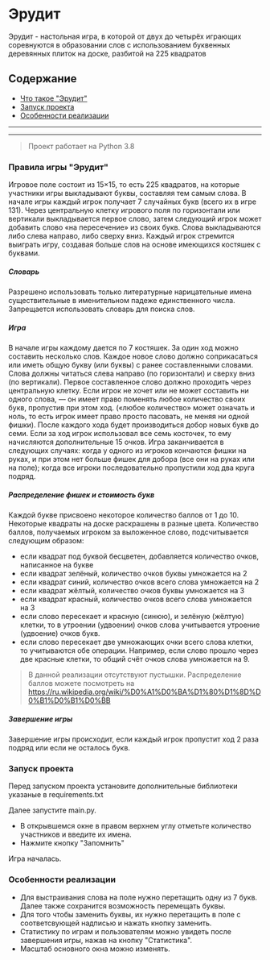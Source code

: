 # Эрудит

Эрудит - настольная игра, в которой от двух до четырёх играющих соревнуются в образовании слов с использованием буквенных деревянных плиток на доске, разбитой на 225 квадратов

## Содержание
* [Что такое "Эрудит"](#about)
* [Запуск проекта](#start)
* [Особенности реализации](#features)
***
***

> Проект работает на Python 3.8

### Правила игры "Эрудит" <a name="about"></a>

Игровое поле состоит из 15×15, то есть 225 квадратов, на которые участники игры выкладывают буквы, составляя тем самым слова.  В начале игры каждый игрок получает 7 случайных букв (всего их в игре 131). Через центральную клетку игрового поля по горизонтали или вертикали выкладывается первое слово, затем следующий игрок может добавить слово «на пересечение» из своих букв. Слова выкладываются либо слева направо, либо сверху вниз. Каждый игрок стремится выиграть игру, создавая больше слов на основе имеющихся костяшек с буквами.

##### Словарь

Разрешено использовать только литературные нарицательные имена существительные в именительном падеже единственного числа. Запрещается использовать словарь для поиска слов.


##### Игра

В начале игры каждому дается по 7 костяшек. За один ход можно составить несколько слов. Каждое новое слово должно соприкасаться или иметь общую букву (или буквы) с ранее составленными словами. Слова должны читаться слева направо (по горизонтали) и сверху вниз (по вертикали). Первое составленное слово должно проходить через центральную клетку. Если игрок не хочет или не может составить ни одного слова, — он имеет право поменять любое количество своих букв, пропустив при этом ход. («любое количество» может означать и ноль, то есть игрок имеет право просто пасовать, не меняя ни одной фишки). После каждого хода будет производиться добор новых букв до семи. Если за ход игрок использовал все семь косточек, то ему начисляются дополнительные 15 очков.
Игра заканчивается в следующих случаях:
когда у одного из игроков кончаются фишки на руках, и при этом нет больше фишек для добора (все они на руках или на поле);
когда все игроки последовательно пропустили ход два круга подряд.


##### Распределение фишек и стоимость букв

Каждой букве присвоено некоторое количество баллов от 1 до 10. Некоторые квадраты на доске раскрашены в разные цвета. Количество баллов, получаемых игроком за выложенное слово, подсчитывается следующим образом:

- если квадрат под буквой бесцветен, добавляется количество очков, написанное на букве
- если квадрат зелёный, количество очков буквы умножается на 2
- если квадрат синий, количество очков всего слова умножается на 2
- если квадрат жёлтый, количество очков буквы умножается на 3
- если квадрат красный, количество очков всего слова умножается на 3
- если слово пересекает и красную (синюю), и зелёную (жёлтую) клетки, то в утроении (удвоении) очков слова учитывается утроение (удвоение) очков букв.
- если слово пересекает две умножающих очки всего слова клетки, то учитываются обе операции. Например, если слово прошло через две красные клетки, то общий счёт очков слова умножается на 9.

> В данной реализации отсутствуют пустышки. Распределение баллов можете посмотреть на https://ru.wikipedia.org/wiki/%D0%A1%D0%BA%D1%80%D1%8D%D0%B1%D0%B1%D0%BB

##### Завершение игры 

Завершение игры происходит, если каждый игрок пропустит ход 2 раза подряд или если не осталось букв.

### Запуск проекта <a name="start"></a>
Перед запуском проекта установите дополнительные библиотеки указаные в requirements.txt

Далее запустите main.py. 
- В открывшемся окне в правом верхнем углу отметьте количество участников и введите их имена.
- Нажмите кнопку "Запомнить"

Игра началась.

### Особенности реализации <a name="features"></a>

- Для выстраивания слова на поле нужно перетащить одну из 7 букв. Далее также сохранится возможность перемещать буквы.
- Для того чтобы заменить буквы, их нужно перетащить в поле с соответсвующей надписью и нажать кнопку заменить.
- Статистику по играм и пользователям можно увидеть после завершения игры, нажав на кнопку "Статистика".
- Масштаб основного окна можно изменять.

